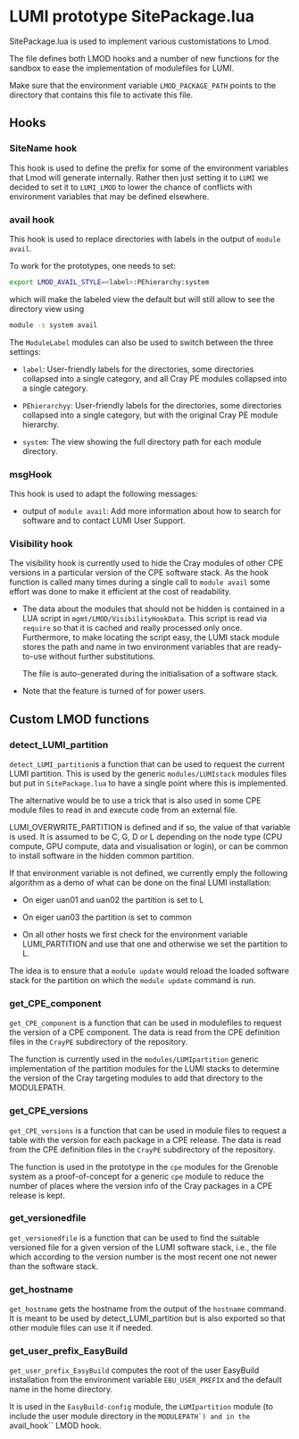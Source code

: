 # LUMI prototype SitePackage.lua

SitePackage.lua is used to implement various customistations to Lmod.

The file defines both LMOD hooks and a number of new functions for the sandbox to ease
the implementation of modulefiles for LUMI.

Make sure that the environment variable ``LMOD_PACKAGE_PATH`` points to the directory
that contains this file to activate this file.


## Hooks

### SiteName hook

This hook is used to define the prefix for some of the environment variables that
Lmod will generate internally. Rather then just setting it to ``LUMI`` we decided to
set it to ``LUMI_LMOD`` to lower the chance of conflicts with environment variables
that may be defined elsewhere.


### avail hook

This hook is used to replace directories with labels in the output of ``module avail``.

To work for the prototypes, one needs to set:
```bash
export LMOD_AVAIL_STYLE=<label>:PEhierarchy:system
```
which will make the labeled view the default but will still allow to see the directory
view using
```bash
module -s system avail
```

The ``ModuleLabel`` modules can also be used to switch between the three settings:

  * ``label``: User-friendly labels for the directories, some directories collapsed into
    a single category, and all Cray PE modules collapsed into a single category.

  * ``PEhierarchyy``: User-friendly labels for the directories, some directories collapsed into
    a single category, but with the original Cray PE module hierarchy.

  * ``system``: The view showing the full directory path for each module directory.


### msgHook

This hook is used to adapt the following messages:
  * output of ``module avail``:  Add more information about how to search for software
    and to contact LUMI User Support.


### Visibility hook

The visibility hook is currently used to hide the Cray modules of other CPE versions
in a particular version of the CPE software stack. As the hook function is called many
times during a single call to ``module avail`` some effort was done to make it efficient
at the cost of readability.

  * The data about the modules that should not be hidden is contained in a LUA script
    in ``mgmt/LMOD/VisibilityHookData``. This script is read via ``require`` so that
    it is cached and really processed only once. Furthermore, to make locating the
    script easy, the LUMI stack module stores the path and name in two environment
    variables that are ready-to-use without further substitutions.

    The file is auto-generated during the initialisation of a software stack.

  * Note that the feature is turned of for power users.


## Custom LMOD functions

### detect_LUMI_partition

``detect_LUMI_partition``is a function that can be used to request the current LUMI
partition. This is used by the generic ``modules/LUMIstack`` modules files but put
in ``SitePackage.lua`` to have a single point where this is implemented.

The alternative would be to use a trick that is also used in some CPE module
files to read in and execute code from an external file.

LUMI_OVERWRITE_PARTITION is defined and if so, the value of that variable is used.
It is assumed to be C, G, D or L depending on the node type (CPU compute, GPU compute,
data and visualisation or login), or can be common to install software in the
hidden common partition.

If that environment variable is not defined, we currently emply the following algorithm
as a demo of what can be done on the final LUMI installation:

  * On eiger uan01 and uan02 the partition is set to L

  * On eiger uan03 the partition is set to common

  * On all other hosts we first check for the environment variable
    LUMI_PARTITION and use that one and otherwise we set the partition
    to L.

The idea is to ensure that a ``module update`` would reload the loaded software
stack for the partition on which the ``module update`` command is run.


### get_CPE_component

``get_CPE_component`` is a function that can be used in modulefiles to request
the version of a CPE component. The data is read from the CPE definition files
in the ``CrayPE`` subdirectory of the repository.

The function is currently used in the ``modules/LUMIpartition`` generic implementation
of the partition modules for the LUMI stacks to determine the version of the
Cray targeting modules to add that directory to the MODULEPATH.


### get_CPE_versions

``get_CPE_versions`` is a function that can be used in module files to request
a table with the version for each package in a CPE release. The data is read
from the CPE definition files in the ``CrayPE`` subdirectory of the repository.

The function is used in the prototype in the ``cpe`` modules for the Grenoble
system as a proof-of-concept for a generic ``cpe`` module to reduce the number
of places where the version info of the Cray packages in a CPE release is kept.


### get_versionedfile

``get_versionedfile`` is a function that can be used to find the suitable versioned
file for a given version of the LUMI software stack, i.e., the file which according
to the version number is the most recent one not newer than the software stack.


### get_hostname

``get_hostname`` gets the hostname from the output of the ``hostname`` command.
It is meant to be used by detect_LUMI_partition but is also exported so that other
module files can use it if needed.


### get_user_prefix_EasyBuild

``get_user_prefix_EasyBuild`` computes the root of the user EasyBuild installation
from the environment variable ``EBU_USER_PREFIX`` and the default name in the home
directory.

It is used in the ``EasyBuild-config`` module, the ``LUMIpartition`` module (to include
the user module directory in the ``MODULEPATH`) and in the ``avail_hook`` LMOD hook.

